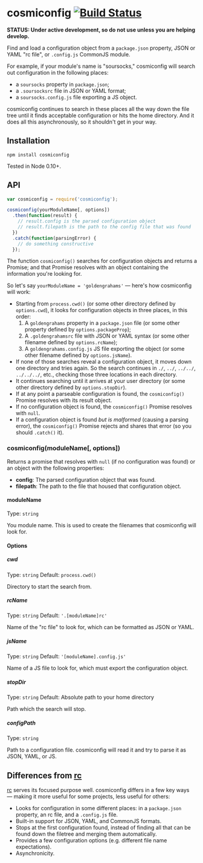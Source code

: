 # cosmiconfig [![Build Status](https://travis-ci.org/davidtheclark/cosmiconfig.svg?branch=master)](https://travis-ci.org/davidtheclark/cosmiconfig)

**STATUS: Under active development, so do not use unless you are helping develop.**

Find and load a configuration object from a `package.json` property, JSON or YAML "rc file", or `.config.js` CommonJS module.

For example, if your module's name is "soursocks," cosmiconfig will search out configuration in the following places:
- a `soursocks` property in `package.json`;
- a `.soursocksrc` file in JSON or YAML format;
- a `soursocks.config.js` file exporting a JS object.

cosmiconfig continues to search in these places all the way down the file tree until it finds acceptable configuration or hits the home directory. And it does all this asynchronously, so it shouldn't get in your way.

## Installation

```
npm install cosmiconfig
```

Tested in Node 0.10+.

## API


```js
var cosmiconfig = require('cosmiconfig');

cosmiconfig(yourModuleName[, options])
  .then(function(result) {
    // result.config is the parsed configuration object
    // result.filepath is the path to the config file that was found
  })
  .catch(function(parsingError) {
    // do something constructive
  });
```

The function `cosmiconfig()` searches for configuration objects and returns a Promise;
and that Promise resolves with an object containing the information you're looking for.

So let's say `yourModuleName = 'goldengrahams'` — here's how cosmiconfig will work:

- Starting from `process.cwd()` (or some other directory defined by `options.cwd`), it looks for configuration objects in three places, in this order:
  1. A `goldengrahams` property in a `package.json` file (or some other property defined by `options.packageProp`);
  2. A `.goldengrahamsrc` file with JSON or YAML syntax (or some other filename defined by `options.rcName`);
  3. A `goldengrahams.config.js` JS file exporting the object (or some other filename defined by `options.jsName`).
- If none of those searches reveal a configuration object, it moves down one directory and tries again. So the search continues in `./`, `../`, `../../`, `../../../`, etc., checking those three locations in each directory.
- It continues searching until it arrives at your user directory (or some other directory defined by `options.stopDir`).
- If at any point a parseable configuration is found, the `cosmiconfig()` Promise resolves with its result object.
- If no configuration object is found, the `cosmiconfig()` Promise resolves with `null`.
- If a configuration object is found *but is malformed* (causing a parsing error), the `cosmiconfig()` Promise rejects and shares that error (so you should `.catch()` it).

### cosmiconfig(moduleName[, options])

Returns a promise that resolves with `null` (if no configuration was found) or an object with the following properties:

- **config**: The parsed configuration object that was found.
- **filepath**: The path to the file that housed that configuration object.

#### moduleName

Type: `string`

You module name. This is used to create the filenames that cosmiconfig will look for.

#### Options

##### cwd

Type: `string`
Default: `process.cwd()`

Directory to start the search from.

##### rcName

Type: `string`
Default: `'.[moduleName]rc'`

Name of the "rc file" to look for, which can be formatted as JSON or YAML.

##### jsName

Type: `string`
Default: `'[moduleName].config.js'`

Name of a JS file to look for, which must export the configuration object.

##### stopDir

Type: `string`
Default: Absolute path to your home directory

Path which the search will stop.

##### configPath

Type: `string`

Path to a configuration file. cosmiconfig will read it and try to parse it as JSON, YAML, or JS.

## Differences from [rc](https://github.com/dominictarr/rc)

[rc](https://github.com/dominictarr/rc) serves its focused purpose well. cosmiconfig differs in a few key ways — making it more useful for some projects, less useful for others:

- Looks for configuration in some different places: in a `package.json` property, an rc file, and a `.config.js` file.
- Built-in support for JSON, YAML, and CommonJS formats.
- Stops at the first configuration found, instead of finding all that can be found down the filetree and merging them automatically.
- Provides a few configuration options (e.g. different file name expectations).
- Asynchronicity.
